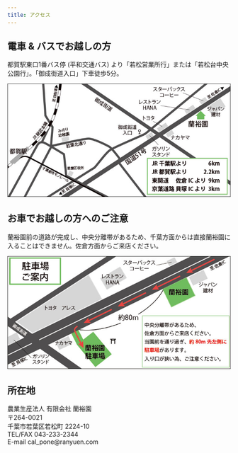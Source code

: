 ```yaml
---
title: アクセス
---
```

## 電車 &amp; バスでお越しの方

都賀駅東口1番バス停 (平和交通バス) より「若松営業所行」または「若松台中央公園行」。「御成街道入口」下車徒歩5分。

![蘭裕園への地図 - Ranyuen](/assets/images/map1_ja.jpg)

## お車でお越しの方へのご注意

蘭裕園前の道路が完成し、中央分離帯があるため、千葉方面からは直接蘭裕園に入ることはできません。佐倉方面からご来店ください。

![蘭裕園への地図 - Ranyuen](/assets/images/map2_ja.jpg)

## 所在地
<div itemscope itemtype="http://data-vocabulary.org/Organization">
  <div itemprop="name">農業生産法人 有限会社 蘭裕園</div>
  <div itemprop="address" itemscope="http://data-vocabulary.org/Address">
    <div>〒<span itemprop="postal-code">264-0021</span></div>
    <div><span itemprop="locality">千葉市若葉区</span><span itemprop="street-address">若松町 2224-10</span></div>
  </div>
  <div>TEL/FAX <span itemprop="tel">043-233-2344</span></div>
  <div>E-mail cal_pone@ranyuen.com</div>
  <span itemprop="geo" itemscope itemtype="http://data-vocabulary.org/Geo"><meta itemprop="latitude" content="35.638902"/><meta itemprop="longitude" content="140.173828"/></span>
</div>
